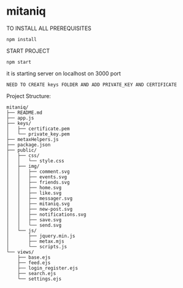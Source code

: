 # mitaniq


TO INSTALL ALL PREREQUISITES

```
npm install
```

START PROJECT

```
npm start
```

it is starting server on localhost on 3000 port

```
NEED TO CREATE keys FOLDER AND ADD PRIVATE_KEY AND CERTIFICATE
```
Project Structure:
```
mitaniq/
├── README.md
├── app.js
├── keys/ 
│   ├── certificate.pem
│   └── private_key.pem
├── metaxHelpers.js
├── package.json
├── public/
│   ├── css/
│   │   └── style.css
│   ├── img/
│   │   ├── comment.svg
│   │   ├── events.svg
│   │   ├── friends.svg
│   │   ├── home.svg
│   │   ├── like.svg
│   │   ├── messager.svg
│   │   ├── mitaniq.svg
│   │   ├── new-post.svg
│   │   ├── notifications.svg
│   │   ├── save.svg
│   │   └── send.svg
│   └── js/
│       ├── jquery.min.js
│       ├── metax.mjs
│       └── scripts.js
└── views/
    ├── base.ejs
    ├── feed.ejs
    ├── login_register.ejs
    ├── search.ejs
    └── settings.ejs
```
